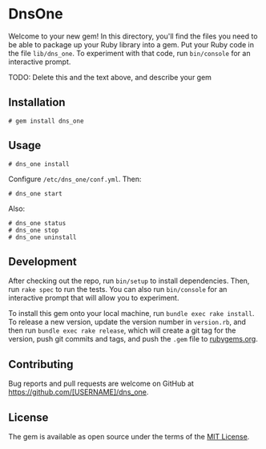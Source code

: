 # DnsOne

Welcome to your new gem! In this directory, you'll find the files you need to be able to package up your Ruby library into a gem. Put your Ruby code in the file `lib/dns_one`. To experiment with that code, run `bin/console` for an interactive prompt.

TODO: Delete this and the text above, and describe your gem

## Installation

    # gem install dns_one

## Usage

    # dns_one install

Configure ```/etc/dns_one/conf.yml```. Then:

    # dns_one start

Also:

    # dns_one status
    # dns_one stop
    # dns_one uninstall

## Development

After checking out the repo, run `bin/setup` to install dependencies. Then, run `rake spec` to run the tests. You can also run `bin/console` for an interactive prompt that will allow you to experiment.

To install this gem onto your local machine, run `bundle exec rake install`. To release a new version, update the version number in `version.rb`, and then run `bundle exec rake release`, which will create a git tag for the version, push git commits and tags, and push the `.gem` file to [rubygems.org](https://rubygems.org).

## Contributing

Bug reports and pull requests are welcome on GitHub at https://github.com/[USERNAME]/dns_one.


## License

The gem is available as open source under the terms of the [MIT License](http://opensource.org/licenses/MIT).

